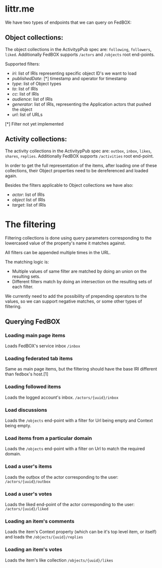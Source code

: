# littr.me

We have two types of endpoints that we can query on FedBOX:

## Object collections:

The object collections in the ActivitypPub spec are: `following`, `followers`, `liked`.
Additionally FedBOX supports `/actors` and `/objects` root end-points.

Supported filters:

  * *iri*: list of IRIs representing specific object ID's we want to load
  * *publishedDate*: [*] timestamp and operator for timestamp
  * *type*: list of Object types
  * *to*: list of IRIs
  * *cc*: list of IRIs
  * *audience*: list of IRIs
  * *generator*: list of IRIs, representing the Application actors that pushed the object
  * *url*: list of URLs

[*] Filter not yet implemented  

## Activity collections:

The activity collections in the ActivitypPub spec are: `outbox`, `inbox`, `likes`, `shares`, `replies`.
Additionally FedBOX supports `/activities` root end-point.

In order to get the full representation of the items, after loading one of these collections, their Object properties need to be dereferenced and loaded again.

Besides the filters applicable to Object collections we have also:

  * *actor*: list of IRIs
  * *object* list of IRIs
  * *target*: list of IRIs

# The filtering

Filtering collections is done using query parameters corresponding to the lowercased value of the property's name it matches against.

All filters can be appended multiple times in the URL. 

The matching logic is:

* Multiple values of same filter are matched by doing an union on the resulting sets.
* Different filters match by doing an intersection on the resulting sets of each filter.

We currently need to add the possibility of prepending operators to the values, so we can support negative matches, or some other types of filtering.

## Querying FedBOX

### Loading main page items

Loads FedBOX's service inbox `/inbox`

### Loading federated tab items

Same as main page items, but the filtering should have the base IRI different than fedbox's host.[1]

### Loading followed items

Loads the logged account's inbox. `/actors/{uuid}/inbox`

### Load discussions

Loads the `/objects` end-point with a filter for Url being empty and Context being empty.

### Load items from a particular domain

Loads the `/objects` end-point with a filter on Url to match the required domain.

### Load a user's items

Loads the outbox of the actor corresponding to the user: `/actors/{uuid}/outbox`

### Load a user's votes

Loads the liked end-point of the actor corresponding to the user: `/actors/{uuid}/liked`

### Loading an item's comments

Loads the item's Context property (which can be it's top level item, or itself) and loads the `/objects/{uuid}/replies`

### Loading an item's votes

Loads the item's like collection `/objects/{uuid}/likes`

